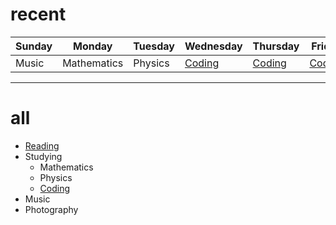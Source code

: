 # recent

| Sunday | Monday      | Tuesday | Wednesday                       | Thursday                        | Friday                          | Saturday |
| :----- | ----------- | ------- | ------------------------------- | ------------------------------- | ------------------------------- | -------- |
| Music  | Mathematics | Physics | [Coding](hobbies/coding/coding) | [Coding](hobbies/coding/coding) | [Coding](hobbies/coding/coding) |          |

---
# all

- [Reading](hobbies/reading/reading)
- Studying
	- Mathematics
	- Physics
	- [Coding](hobbies/coding/coding)
- Music
- Photography